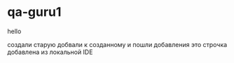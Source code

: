# qa-guru1

hello

создали старую
добвали к созданному
и пошли добавления
это строчка добавлена из локальной IDE
